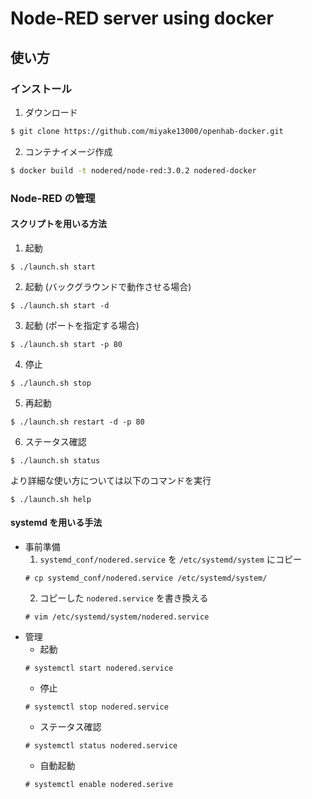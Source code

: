 # Node-RED server using docker

## 使い方

### インストール
1. ダウンロード
```bash
$ git clone https://github.com/miyake13000/openhab-docker.git
```
2. コンテナイメージ作成
```bash
$ docker build -t nodered/node-red:3.0.2 nodered-docker
```

### Node-RED の管理
#### スクリプトを用いる方法
1. 起動
```shell
$ ./launch.sh start
```
2. 起動 (バックグラウンドで動作させる場合)
```shell
$ ./launch.sh start -d
```
3. 起動 (ポートを指定する場合)
```shell
$ ./launch.sh start -p 80
```
4. 停止
```shell
$ ./launch.sh stop
```
5. 再起動
```shell
$ ./launch.sh restart -d -p 80
```
6. ステータス確認
```shell
$ ./launch.sh status
```

より詳細な使い方については以下のコマンドを実行
```shell
$ ./launch.sh help
```

#### systemd を用いる手法
+ 事前準備
    1. `systemd_conf/nodered.service` を `/etc/systemd/system` にコピー
    ```shell
    # cp systemd_conf/nodered.service /etc/systemd/system/
    ```
    2. コピーした `nodered.service` を書き換える
    ```shell
    # vim /etc/systemd/system/nodered.service
    ```
+ 管理
    + 起動
    ```shell
    # systemctl start nodered.service
    ```
    + 停止
    ```shell
    # systemctl stop nodered.service
    ```
    + ステータス確認
    ```shell
    # systemctl status nodered.service
    ```
    + 自動起動
    ```shell
    # systemctl enable nodered.serive
    ```